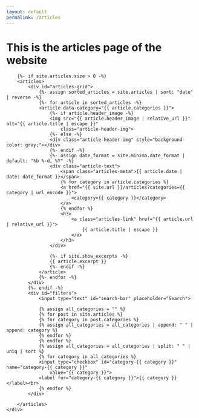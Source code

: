 ```yaml
---
layout: default
permalink: /articles
---
```


<div id="articles" class="content-wrapper">
    <div class="wrapper">
        <h1>This is the articles page of the website</h1>

        {%- if site.articles.size > 0 -%}
        <articles>
            <div id="articles-grid">
                {%- assign sorted_articles = site.articles | sort: "date" | reverse -%}
                {%- for article in sorted_articles -%}
                <article data-category="{{ article.categories }}">
                    {%- if article.header_image -%}
                    <img src="{{ article.header_image | relative_url }}" alt="{{ article.title | escape }}"
                        class="article-header-img">
                    {%- else -%}
                    <div class="article-header-img" style="background-color: gray;"></div>
                    {%- endif -%}
                    {%- assign date_format = site.minima.date_format | default: "%b %-d, %Y" -%}
                    <div class="article-text">
                        <span class="articles-meta">{{ article.date | date: date_format }}</span>
                        {% for category in article.categories %}
                        <a href="{{ site.url }}/articles?categories={{ category | url_encode }}">
                            <category>{{ category }}</category>
                        </a>
                        {% endfor %}
                        <h3>
                            <a class="articles-link" href="{{ article.url | relative_url }}">
                                {{ article.title | escape }}
                            </a>
                        </h3>
                    </div>

                    {%- if site.show_excerpts -%}
                    {{ article.excerpt }}
                    {%- endif -%}
                </article>
                {%- endfor -%}
            </div>
            {%- endif -%}
            <div id="filters">
                <input type="text" id="search-bar" placeholder="Search">

                {% assign all_categories = "" %}
                {% for post in site.articles %}
                {% for category in post.categories %}
                {% assign all_categories = all_categories | append: " " | append: category %}
                {% endfor %}
                {% endfor %}
                {% assign all_categories = all_categories | split: " " | uniq | sort %}
                {% for category in all_categories %}
                <input type="checkbox" id="category-{{ category }}" name="category-{{ category }}"
                    value="{{ category }}">
                <label for="category-{{ category }}">{{ category }}</label><br>
                {% endfor %}
            </div>

        </articles>
    </div>

</div>
<script src="scripts/articles.js"></script>
